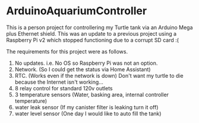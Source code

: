 # ArduinoAquariumController

This is a person project for controllering my Turtle tank via an Arduino Mega plus Ethernet shield.
This was an update to a previous project using a Raspberry Pi v2 which stopped functioning due to a corrupt SD card :(

The requirements for this project were as follows.

1. No updates. i.e. No OS so Raspberry Pi was not an option.
2. Network. (So I could get the status via Home Assistant)
3. RTC. (Works even if the network is down) Don't want my turtle to die because the Internet isn't working...
4. 8 relay control for standard 120v outlets
5. 3 temperature sensors (Water, basking area, internal controller temperature)
6. water leak sensor (If my canister filter is leaking turn it off)
7. water level sensor (One day I would like to auto fill the tank)
